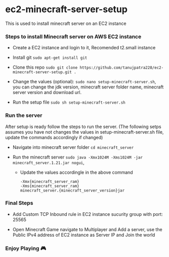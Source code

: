 # ec2-minecraft-server-setup
This is used to install minecraft server on an EC2 instance

### Steps to install Minecraft server on AWS EC2 instance
- Create a EC2 instance and login to it, Recomended t2.small instance

- Install git ```sudo apt-get install git```

- Clone this repo ```sudo git clone https://github.com/tanujpatra228/ec2-minecraft-server-setup.git .```
- Change the values (optional): ```sudo nano setup-minecraft-server.sh```, you can change the jdk version, minecraft server folder name, minecraft server version and download url.

- Run the setup file ```sudo sh setup-minecraft-server.sh```

### Run the server
After setup is ready follow the steps to run the server. (The following setps assumes you have not changes the values in setup-minecraft-server.sh file, update the commands accordingly if changed)
- Navigate into minecraft server folder ```cd minecraft_server```

- Run the minecraft server ```sudo java -Xmx1024M -Xms1024M -jar minecraft_server.1.21.jar nogui```,
    - Update the values accordingle in the above command
        ```
        -Xmx{minecraft_server_ram}
        -Xms{minecraft_server_ram}
        minecraft_server.{minecraft_server_version}jar
        ```

### Final Steps

- Add Custom TCP Inbound rule in EC2 instance sucurity group with port: 25565

- Open Minecraft Game navigate to Multiplayer and Add a server, use the Public IPv4 address of EC2 instance as Server IP and Join the world

### Enjoy Playing 🎮
